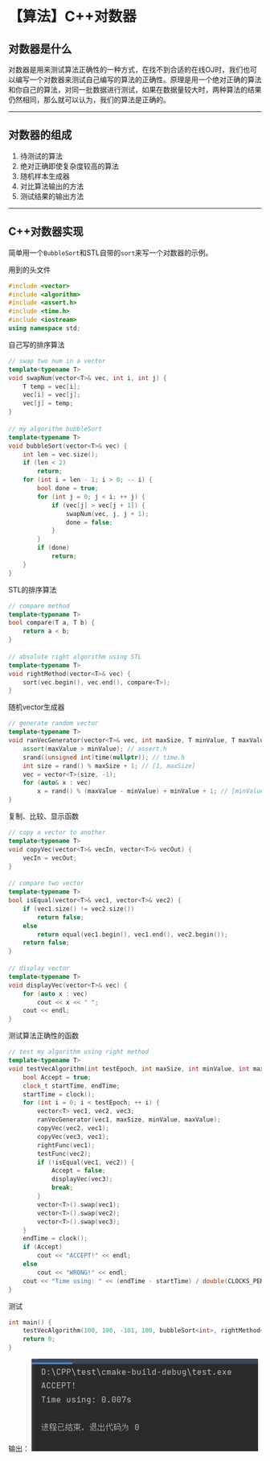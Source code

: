 # 【算法】C++对数器


## 对数器是什么
对数器是用来测试算法正确性的一种方式，在找不到合适的在线OJ时，我们也可以编写一个对数器来测试自己编写的算法的正确性。原理是用一个绝对正确的算法和你自己的算法，对同一批数据进行测试，如果在数据量较大时，两种算法的结果仍然相同，那么就可以认为，我们的算法是正确的。

-----

## 对数器的组成
1. 待测试的算法
2. 绝对正确即使复杂度较高的算法
3. 随机样本生成器
4. 对比算法输出的方法
5. 测试结果的输出方法

-----

## C++对数器实现
简单用一个`BubbleSort`和STL自带的`sort`来写一个对数器的示例。

用到的头文件
```C++
#include <vector>  
#include <algorithm>  
#include <assert.h>  
#include <time.h>  
#include <iostream>  
using namespace std;
```

自己写的排序算法
```C++
// swap two num in a vector  
template<typename T>  
void swapNum(vector<T>& vec, int i, int j) {  
	T temp = vec[i];  
	vec[i] = vec[j];  
	vec[j] = temp;  
}  
  
// my algorithm bubbleSort  
template<typename T>  
void bubbleSort(vector<T>& vec) {  
	int len = vec.size();  
	if (len < 2)  
		return;  
	for (int i = len - 1; i > 0; -- i) {  
		bool done = true;  
		for (int j = 0; j < i; ++ j) {  
			if (vec[j] > vec[j + 1]) {  
				swapNum(vec, j, j + 1);  
				done = false;  
			}  
		}  
		if (done)  
			return;  
	}
}
```

STL的排序算法
```C++
// compare method  
template<typename T>  
bool compare(T a, T b) {  
	return a < b;  
}  
  
// absolute right algorithm using STL  
template<typename T>  
void rightMethod(vector<T>& vec) {  
	sort(vec.begin(), vec.end(), compare<T>);  
}
```

随机vector生成器
```C++
// generate random vector  
template<typename T>  
void ranVecGenerator(vector<T>& vec, int maxSize, T minValue, T maxValue) {  
	assert(maxValue > minValue); // assert.h  
	srand((unsigned int)time(nullptr)); // time.h  
	int size = rand() % maxSize + 1; // [1, maxSize]  
	vec = vector<T>(size, -1);  
	for (auto& x : vec)  
		x = rand() % (maxValue - minValue) + minValue + 1; // [minValue + 1, maxValue]  
}
```

复制、比较、显示函数
```C++
// copy a vector to another  
template<typename T>  
void copyVec(vector<T>& vecIn, vector<T>& vecOut) {  
    vecIn = vecOut;  
}  
  
// compare two vector  
template<typename T>  
bool isEqual(vector<T>& vec1, vector<T>& vec2) {  
    if (vec1.size() != vec2.size())  
        return false;  
 	else 
		return equal(vec1.begin(), vec1.end(), vec2.begin());  
 	return false;
}  
  
// display vector  
template<typename T>  
void displayVec(vector<T>& vec) {  
	for (auto x : vec)  
		cout << x << " ";  
	cout << endl;  
}
```

测试算法正确性的函数
```C++
// test my algorithm using right method  
template<typename T>  
void testVecAlgorithm(int testEpoch, int maxSize, int minValue, int maxValue, void (*rightFunc)(vector<T>&), void (*testFunc)(vector<T>&)) {  
	bool Accept = true;  
	clock_t startTime, endTime;  
	startTime = clock();  
	for (int i = 0; i < testEpoch; ++ i) {  
		vector<T> vec1, vec2, vec3;  
		ranVecGenerator(vec1, maxSize, minValue, maxValue);  
		copyVec(vec2, vec1);  
		copyVec(vec3, vec1);  
		rightFunc(vec1);  
		testFunc(vec2);  
		if (!isEqual(vec1, vec2)) {  
			Accept = false;  
			displayVec(vec3);  
			break; 
		}  
		vector<T>().swap(vec1);  
		vector<T>().swap(vec2);  
		vector<T>().swap(vec3);  
	}  
	endTime = clock();  
	if (Accept)  
		cout << "ACCEPT!" << endl;  
	else 
		cout << "WRONG!" << endl; 
	cout << "Time using: " << (endTime - startTime) / double(CLOCKS_PER_SEC) << 's' << endl; 
}
```

测试
```C++
int main() {  
	testVecAlgorithm(100, 100, -101, 100, bubbleSort<int>, rightMethod<int>);  
	return 0;  
}
```

输出：
![](/post_images/posts/Coding/算法——C++对数器/C++对数器运行结果.jpg "对数器运行结果")


